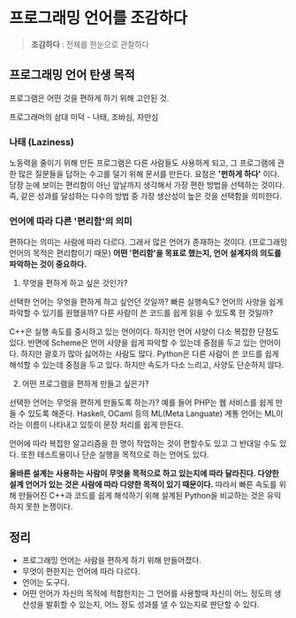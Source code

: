 # 프로그래밍 언어를 조감하다

> **조감하다** : 전체를 한눈으로 관찰하다

## 프로그래밍 언어 탄생 목적

프로그램은 어떤 것을 편하게 하기 위해 고안된 것. 

프로그래머의 삼대 미덕 - 나태, 조바심, 자만심

### 나태 (Laziness)

노동력을 줄이기 위해 만든 프로그램은 다른 사람들도 사용하게 되고, 그 프로그램에 관한 많은 질문들을 답하는 수고를 덜기 위해 문서를 만든다. 요점은 **'펀하게 하다'** 이다. 당장 눈에 보이는 편리함이 아닌 앞날까지 생각해서 가장 편한 방법을 선택하는 것이다. 즉, 같은 성과를 달성하는 다수의 방법 중 가장 생산성이 높은 것을 선택함을 의미한다.

### 언어에 따라 다른 '편리함'의 의미

편하다는 의미는 사람에 따라 다르다. 그래서 많은 언어가 존재하는 것이다. (프로그래밍 언어의 목적은 편리함이기 때문) **어떤 '편리함'을 목표로 했는지, 언어 설계자의 의도를 파악하는 것이 중요하다.**

1. 무엇을 편하게 하고 싶은 것인가?

선택한 언어는 무엇을 편하게 하고 싶언던 것일까? 빠른 실행속도? 언어의 사양을 쉽게 파악할 수 있기를 원했을까? 다른 사람이 쓴 코드를 쉽게 읽을 수 있도록 한 것일까?

C++은 실행 속도를 중시하고 있는 언어이다. 하지만 언어 사양이 다소 복잡한 단점도 있다. 반면에 Scheme은 언어 사양을 쉽게 파악할 수 있는데 중점을 두고 있는 언어이다. 하지만 괄호가 많아 싫어하는 사람도 많다. Python은 다른 사람이 쓴 코드를 쉽게 해석할 수 있는데 중점을 두고 있다. 하지만 속도가 다소 느리고, 사양도 단순하지 않다.



2. 어떤 프로그램을 편하게 만들고 싶은가?

선택한 언어는 무엇을 편하게 만들도록 하는가? 예를 들어 PHP는 웹 서비스를 쉽게 만들 수 있도록 해준다. Haskell, OCaml 등의 ML(Meta Languate) 계통 언어는 ML이라는 이름이 나타내고 있듯이 문장 처리를 쉽게 만든다. 

언어에 따라 복잡한 알고리즘을 한 명이 작업하는 것이 편할수도 있고 그 반대일 수도 있다. 또한 테스트용이나 단순 실행을 목적으로 하는 언어도 있다. 

**올바른 설계는 사용하는 사람이 무엇을 목적으로 하고 있는지에 따라 달라진다. 다양한 설계 언어가 있는 것은 사람에 따라 다양한 목적이 있기 때문이다.** 따라서 빠른 속도를 위해 만들어진 C++과 코드를 쉽게 해석하기 위해 설계된 Python을 비교하는 것은 유익하지 못한 논쟁이다. 

## 정리

- 프로그래밍 언어는 사람을 편하게 하기 위해 만들어졌다.
- 무엇이 편한지는 언어에 따라 다르다.
- 언어는 도구다.
- 어떤 언어가 자신의 목적에 적합한지는 그 언어를 사용할때 자신이 어느 정도의 생산성을 발휘할 수 있는지, 어느 정도 성과를 낼 수 있는지로 판단할 수 있다.